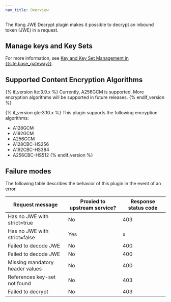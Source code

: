 ```yaml
---
nav_title: Overview
---
```


The Kong JWE Decrypt plugin makes it possible to decrypt an inbound token (JWE) in a request.

## Manage keys and Key Sets

For more information, see [Key and Key Set Management in {{site.base_gateway}}](/gateway/latest/reference/key-management/).


## Supported Content Encryption Algorithms

{% if_version lte:3.9.x %}
Currently, A256GCM is supported. More encryption algorithms will be supported in future releases.
{% endif_version %}

{% if_version gte:3.10.x %}
This plugin supports the following encryption algorithms:
* A128GCM
* A192GCM
* A256GCM
* A128CBC-HS256
* A192CBC-HS384
* A256CBC-HS512
{% endif_version %}

## Failure modes

The following table describes the behavior of this plugin in the event of an error.

| Request message                | Proxied to upstream service? | Response status code |
| --------                       | ---------------------------- |--------------------- |
| Has no JWE with strict=true    | No                           | 403                  |
| Has no JWE with strict=false   | Yes                          | x                    |
| Failed to decode JWE           | No                           | 400                  |
| Failed to decode JWE           | No                           | 400                  |
| Missing mandatory header values| No                           | 400                  |
| References key-set not found   | No                           | 403                  |
| Failed to decrypt              | No                           | 403                  |
